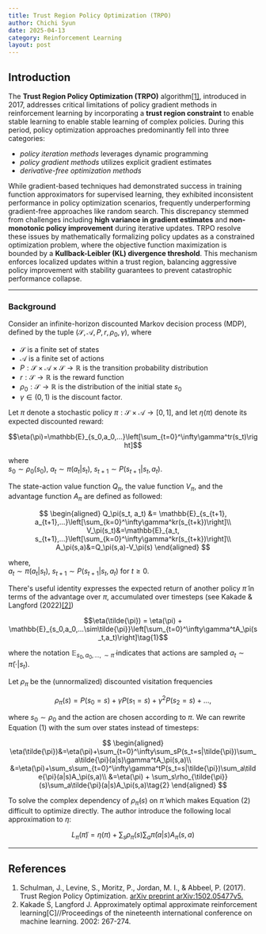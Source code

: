 ```yaml
---
title: Trust Region Policy Optimization (TRPO)
author: Chichi Syun
date: 2025-04-13
category: Reinforcement Learning
layout: post
---
```


## Introduction

The **Trust Region Policy Optimization (TRPO)** algorithm[[1]](#references), introduced in 2017, addresses critical limitations of policy gradient methods in reinforcement learning by incorporating a **trust region constraint** to enable stable learning to enable stable learning of complex policies. During this period, policy optimization approaches predominantly fell into three categories:  
- *policy iteration methods* leverages dynamic programming  
- *policy gradient methods* utilizes explicit gradient estimates  
- *derivative-free optimization methods*  
  
While gradient-based techniques had demonstrated success in training function approximators for supervised learning, they exhibited inconsistent performance in policy optimization scenarios, frequently underperforming gradient-free approaches like random search. This discrepancy stemmed from challenges including **high variance in gradient estimates** and **non-monotonic policy improvement** during iterative updates. TRPO resolve these issues by mathematically formalizing policy updates as a constrained optimization problem, where the objective function maximization is bounded by a **Kullback-Leibler (KL) divergence threshold**. This mechanism enforces localized updates within a trust region, balancing aggressive policy improvement with stability guarantees to prevent catastrophic performance collapse.

---
### Background  
Consider an infinite-horizon discounted Markov decision process (MDP), defined by the tuple ($\mathcal{S}, \mathcal{A}, P, r, \rho_0, \gamma$), where  
- $\mathcal{S}$ is a finite set of states  
- $\mathcal{A}$ is a finite set of actions  
- $P:\mathcal{S}\times\mathcal{A}\times\mathcal{S}\rightarrow\mathbb{R}$ is the transition probability distribution  
- $r: \mathcal{S}\rightarrow\mathbb{R}$ is the reward function  
- $\rho_0:\mathcal{S}\rightarrow\mathbb{R}$ is the distribution of the initial state $s_0$  
- $\gamma\in(0,1)$ is the discount factor.  
  
Let $\pi$ denote a stochastic policy $\pi: \mathcal{S}\times\mathcal{A}\rightarrow [0,1]$, and let $\eta(\pi)$ denote its expected discounted reward:  
  
$$\eta(\pi)=\mathbb{E}_{s_0,a_0,...}\left[\sum_{t=0}^\infty\gamma^tr(s_t)\right]$$

where    
$s_0\sim \rho_0(s_0),\ a_t\sim \pi(a_t|s_t),\ s_{t+1}\sim P(s_{t+1}|s_t, a_t)$.  
  
The state-action value function $Q_\pi$, the value function $V_\pi$, and the advantage function $A_\pi$ are defined as followed:  
    
$$
\begin{aligned}
Q_\pi(s_t, a_t) &= \mathbb{E}_{s_{t+1}, a_{t+1},...}\left[\sum_{k=0}^\infty\gamma^kr(s_{t+k})\right]\\
V_\pi(s_t)&=\mathbb{E}_{a_t, s_{t+1},...}\left[\sum_{k=0}^\infty\gamma^kr(s_{t+k})\right]\\
A_\pi(s,a)&=Q_\pi(s,a)-V_\pi(s)
\end{aligned}
$$

where,  
$a_t\sim \pi(a_t|s_t),\ s_{t+1}\sim P(s_{t+1}|s_t, a_t)$ for $t\geq 0$.  
  
There's useful identity expresses the expected return of another policy $\tilde{\pi}$ in terms of the advantage over $\pi$, accumulated over timesteps (see Kakade & Langford (2022)[[2]](#references))  
   
$$\eta(\tilde{\pi}) = \eta(\pi) + \mathbb{E}_{s_0,a_0,...\sim\tilde{\pi}}\left[\sum_{t=0}^\infty\gamma^tA_\pi(s_t,a_t)\right]\tag{1}$$

  
where the notation $\mathbb{E}_{s_0, a_0, ...,\sim\tilde{\pi}}$ indicates that actions are sampled $a_t\sim\tilde{\pi}(\cdot|s_t)$.  
  
Let $\rho_\pi$ be the (unnormalized) discounted visitation frequencies  
  
$$\rho_\pi(s) = P(s_0=s) + \gamma P(s_1 =s) + \gamma^2P(s_2=s)+...,$$

where $s_0\sim\rho_0$ and the action are chosen according to $\pi$. We can rewrite Equation $(1)$ with the sum over states instead of timesteps:  
  
$$
\begin{aligned}
\eta(\tilde{\pi})&=\eta(\pi)+\sum_{t=0}^\infty\sum_sP(s_t=s|\tilde{\pi})\sum_a\tilde{\pi}(a|s)\gamma^tA_\pi(s,a)\\
&=\eta(\pi)+\sum_s\sum_{t=0}^\infty\gamma^tP(s_t=s|\tilde{\pi})\sum_a\tilde{\pi}(a|s)A_\pi(s,a)\\
&=\eta(\pi) + \sum_s\rho_{\tilde{\pi}}(s)\sum_a\tilde{\pi}(a|s)A_\pi(s,a)\tag{2}
\end{aligned}
$$

To solve the complex dependency of $\rho_{\tilde{\pi}}(s)$ on $\tilde{\pi}$ which makes Equation $(2)$ difficult to optimize directly. The author introduce the following local approximation to $\eta$:  

$$L_\pi(\tilde{\pi}) = \eta(\pi) + \sum_s\rho_\pi(s)\sum_a\tilde{\pi}(a|s)A_\pi(s,a)\tag{3}$$   

---

## References
1. Schulman, J., Levine, S., Moritz, P., Jordan, M. I., & Abbeel, P. (2017). Trust Region Policy Optimization. [arXiv preprint arXiv:1502.05477v5.](https://arxiv.org/abs/1502.05477)  
2. Kakade S, Langford J. Approximately optimal approximate reinforcement learning[C]//Proceedings of the nineteenth international conference on machine learning. 2002: 267-274.